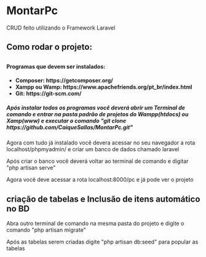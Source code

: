 # MontarPc
CRUD feito utilizando o Framework Laravel
<h2> Como rodar o projeto: <h2>
<h4> Programas que devem ser instalados: <h4>
<ul>
<li>Composer: https://getcomposer.org/ </li>
<li>Xampp ou Wamp: https://www.apachefriends.org/pt_br/index.html</li>
<li>Git: https://git-scm.com/ </li>
</ul>

<p></p>
<p></p>
<p></p>

<h5> Após instalar todos os programas você deverá abrir um Terminal de comando e entrar na pasta padrão de projetos do Wampp(htdocs) ou Xamp(www) e executar o comando "git clone https://github.com/CaiqueSallas/MontarPc.git"</h5>
<p> Agora com tudo já instalado você devera acessar no seu navegador a rota localhost/phpmyadmin/ e criar um banco de dados chamado laravel</p>
<p> Após criar o banco você deverá voltar ao terminal de comando e digitar "php artisan serve" </p>
<p> Agora você deve acessar a rota localhost:8000/pc e já pode ver o projeto

<h2> criação de tabelas e Inclusão de itens automático no BD </h2>
<p> Abra outro terminal de comando na mesma pasta do projeto e digite o comando "php artisan migrate"</p>
<p> Após as tabelas serem criadas digite "php artisan db:seed" para popular as tabelas</p>
